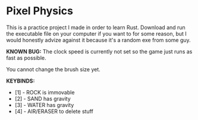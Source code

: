 # Pixel Physics
This is a practice project I made in order to learn Rust.
Download and run the executable file on your computer if you want to for some reason,
but I would honestly advize against it because it's a random exe from some guy.

**KNOWN BUG:** The clock speed is currently not set so the game just runs as fast as possible.

You cannot change the brush size yet.

**KEYBINDS:**
* [1] - ROCK is immovable
* [2] - SAND has gravity
* [3] - WATER has gravity
* [4] - AIR/ERASER to delete stuff
